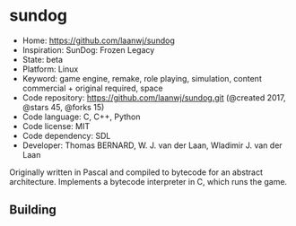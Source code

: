 # sundog

- Home: https://github.com/laanwj/sundog
- Inspiration: SunDog: Frozen Legacy
- State: beta
- Platform: Linux
- Keyword: game engine, remake, role playing, simulation, content commercial + original required, space
- Code repository: https://github.com/laanwj/sundog.git (@created 2017, @stars 45, @forks 15)
- Code language: C, C++, Python
- Code license: MIT
- Code dependency: SDL
- Developer: Thomas BERNARD, W. J. van der Laan, Wladimir J. van der Laan

Originally written in Pascal and compiled to bytecode for an abstract architecture. Implements a bytecode interpreter in C, which runs the game.

## Building
